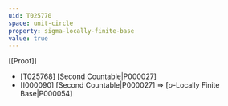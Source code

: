 ```yaml
---
uid: T025770
space: unit-circle
property: sigma-locally-finite-base
value: true
---
```

[[Proof]]

* [T025768] [Second Countable|P000027]
* [I000090] [Second Countable|P000027] => [$\sigma$-Locally Finite Base|P000054]

